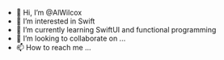 - 👋 Hi, I’m @AlWilcox
- 👀 I’m interested in Swift
- 🌱 I’m currently learning SwiftUI and functional programming
- 💞️ I’m looking to collaborate on ...
- 📫 How to reach me ...

<!---
AlWilcox/AlWilcox is a ✨ special ✨ repository because its `README.md` (this file) appears on your GitHub profile.
You can click the Preview link to take a look at your changes.
--->
